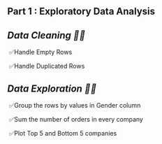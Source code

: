 ## **Part 1 :  Exploratory Data Analysis**

## ***Data Cleaning 🧹🧹***

​	✅Handle Empty Rows

​	✅Handle Duplicated Rows



## ***Data Exploration 🔬🔬***

​	✅Group the rows by values in Gender column

​	✅Sum the number of orders in every company

​	✅Plot Top 5 and Bottom 5 companies